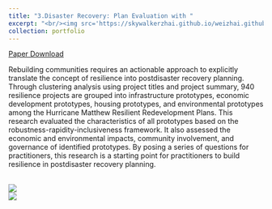 ```yaml
---
title: "3.Disaster Recovery: Plan Evaluation with "
excerpt: "<br/><img src='https://skywalkerzhai.github.io/weizhai.github.io/images/plan evaluation.jpg'>"
collection: portfolio
---
```

[Paper Download](https://doi.org/10.1177/0739456X211048928)

Rebuilding communities requires an actionable approach to explicitly translate the concept of resilience into postdisaster recovery planning. Through clustering analysis using project titles and project summary, 940 resilience projects are grouped into infrastructure prototypes, economic development prototypes, housing prototypes, and environmental prototypes among the Hurricane Matthew Resilient Redevelopment Plans. This research evaluated the characteristics of all prototypes based on the robustness-rapidity-inclusiveness framework. It also assessed the economic and environmental impacts, community involvement, and governance of identified prototypes. By posing a series of questions for practitioners, this research is a starting point for practitioners to build resilience in postdisaster recovery planning.

<br/><img src='https://skywalkerzhai.github.io/weizhai.github.io/images/plan NLP.gif'>
<br/><img src='https://skywalkerzhai.github.io/weizhai.github.io/images/plan results.gif'>
